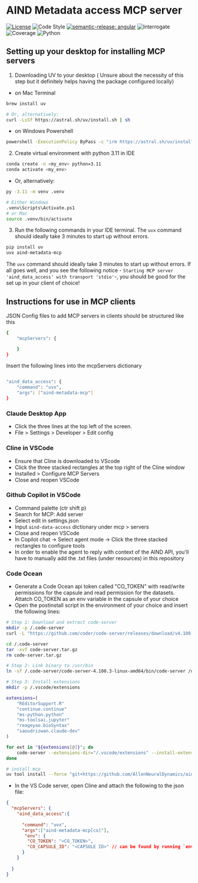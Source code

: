 # AIND Metadata access MCP server

[![License](https://img.shields.io/badge/license-MIT-brightgreen)](LICENSE)
![Code Style](https://img.shields.io/badge/code%20style-black-black)
[![semantic-release: angular](https://img.shields.io/badge/semantic--release-angular-e10079?logo=semantic-release)](https://github.com/semantic-release/semantic-release)
![Interrogate](https://img.shields.io/badge/interrogate-94.4%25-brightgreen)
![Coverage](https://img.shields.io/badge/coverage-100%25-brightgreen?logo=codecov)
![Python](https://img.shields.io/badge/python->=3.11-blue?logo=python)

## Setting up your desktop for installing MCP servers

1. Downloading UV to your desktop
   ( Unsure about the necessity of this step but it definitely helps having the package configured locally)

- on Mac Terminal

```bash
brew install uv

# Or, alternatively:
curl -LsSf https://astral.sh/uv/install.sh | sh
```

- on Windows Powershell

```bash
powershell -ExecutionPolicy ByPass -c "irm https://astral.sh/uv/install.ps1 | iex"
```

2. Create virtual environment with python 3.11 in IDE

```bash
conda create -n <my_env> python=3.11
conda activate <my_env>
```

- Or, alternatively:

```bash
py -3.11 -m venv .venv

# Either Windows
.venv\Scripts\Activate.ps1 
# or Mac
source .venv/bin/activate 
```

3. Run the following commands in your IDE terminal. The `uvx` command should ideally take 3 minutes to start up without errors.

```bash
pip install uv
uvx aind-metadata-mcp
```

The `uvx` command should ideally take 3 minutes to start up without errors. If all goes well, and you see the following notice - `Starting MCP server 'aind_data_access' with transport 'stdio'`-, you should be good for the set up in your client of choice!

## Instructions for use in MCP clients

JSON Config files to add MCP servers in clients should be structured like this

```bash
{
    "mcpServers": {

    }
}
```

Insert the following lines into the mcpServers dictionary

```bash

"aind_data_access": {
    "command": "uvx",
    "args": ["aind-metadata-mcp"]
}

```

### Claude Desktop App

- Click the three lines at the top left of the screen.
- File > Settings > Developer > Edit config

### Cline in VSCode

- Ensure that Cline is downloaded to VScode
- Click the three stacked rectangles at the top right of the Cline window
- Installed > Configure MCP Servers
- Close and reopen VSCode

### Github Copilot in VSCode

- Command palette (ctr shift p)
- Search for MCP: Add server
- Select edit in settings.json
- Input `aind-data-access` dictionary under mcp > servers
- Close and reopen VSCode
- In Copilot chat -> Select agent mode -> Click the three stacked rectangles to configure tools
- In order to enable the agent to reply with context of the AIND API, you'll have to manually add the .txt files (under resources) in this repository

### Code Ocean

- Generate a Code Ocean api token called "CO_TOKEN" with read/write permissions for the capsule and read permission for the datasets.
Attatch CO_TOKEN as an env variable in the capsule of your choice
- Open the postinstall script in the environment of your choice and insert the following lines:

```bash
# Step 1: Download and extract code-server
mkdir -p /.code-server
curl -L "https://github.com/coder/code-server/releases/download/v4.100.3/code-server-4.100.3-linux-amd64.tar.gz" -o /.code-server/code-server.tar.gz

cd /.code-server
tar -xvf code-server.tar.gz
rm code-server.tar.gz

# Step 2: Link binary to /usr/bin
ln -sf /.code-server/code-server-4.100.3-linux-amd64/bin/code-server /usr/bin/code-server

# Step 3: Install extensions
mkdir -p /.vscode/extensions

extensions=(
    "REditorSupport.R"
    "continue.continue"
    "ms-python.python"
    "ms-toolsai.jupyter"
    "reageyao.bioSyntax"
    "saoudrizwan.claude-dev"
)

for ext in "${extensions[@]}"; do
    code-server --extensions-dir="/.vscode/extensions" --install-extension "$ext"
done

# install mcp 
uv tool install --force "git+https://github.com/AllenNeuralDynamics/aind-metadata-mcp.git@test[co]"
```

- In the VS Code server, open Cline and attach the following to the json file:

```json
{
  "mcpServers": {
    "aind_data_access":{
  
      "command": "uvx",
      "args":["aind-metadata-mcp[co]"],
       "env": {
        "CO_TOKEN": "<CO_TOKEN>",
        "CO_CAPSULE_ID": "<CAPSULE ID>" // can be found by running `env | grep -i capsule` in the terminal
      }
    }
  
  }
}
```
